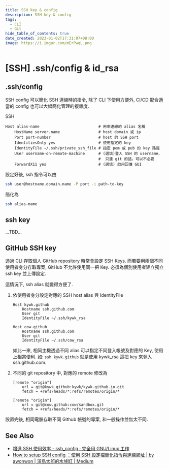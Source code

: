 ```yaml
---
title: SSH key & config
description: SSH key & config
tags:
  - CLI
  - Git
hide_table_of_contents: true
date_created: 2023-01-02T17:31:07+08:00
image: https://i.imgur.com/mErPwqL.png
---
```


[SSH] .ssh/config & id_rsa
==========================

.ssh/config
-----------

SSH config 可以簡化 SSH 連線時的指令, 除了 CLI 下使用方便外, 
CI/CD 配合適當的 config 也可以大幅簡化管理的複雜度.

SSH 

``` ssh_config
Host alias-name                          # 用來連線的 alias 名稱
    HostName server.name                 # host domain 或 ip
    Port port-number                     # host 的 SSH port
    IdentitiesOnly yes                   # 使用指定的 key
    IdentityFile ~/.ssh/private_ssh_file # 指定 pem 或 pub 的 key 路徑
    User username-on-remote-machine      # (選填)登入 SSH 的 username，
                                         #  只連 git 的話，可以不必要
    ForwardX11 yes                       # (選填) 啟用回傳 GUI 
```

設定好後, ssh 指令可以由

``` bash
ssh user@hostname.domain.name -P port -i path-to-key
```

簡化為
``` bash
ssh alias-name
```


ssh key
-------
...TBD...


GitHub SSH key
--------------

透過 CLI 存取個人 GitHub repository 時常會設定 SSH Keys.
而若要用兩個不同使用者身分存取專案, GitHub 不允許使用同一把 Key.
必須為個別使用者建立獨立 ssh key 並上傳設定.

這情況下, ssh alias 就變得方便了. 

1. 依使用者身分設定對應的 SSH host alias 與 IdentityFile

    ``` .ssh/config
    Host kywk.github
	    Hostname ssh.github.com
        User git
    	IdentityFile ~/.ssh/kywk_rsa

    Host cow.github
    	Hostname ssh.github.com
        User git
    	IdentityFile ~/.ssh/cow_rsa
    ```

    如此一來, 相同主機透過不同 alias 可以指定不同登入帳號及對應的 Key, 使用上相當便利.
    如: `ssh kywk.github` 就是使用 kywk_rsa 這把 key 來登入 ssh.github.com.

2. 不同的 git repository 中, 對應的 remote 修改為

    ``` .git/config
    [remote "origin"]
    	url = git@kywk.github:kywk/kywk.github.io.git
    	fetch = +refs/heads/*:refs/remotes/origin/*
    ```

    ``` .git/config
    [remote "origin"]
    	url = git@cow.github:cow/sandbox.git
    	fetch = +refs/heads/*:refs/remotes/origin/*
    ```

設置完後, 相同電腦存取不同 Github 帳號的專案, 和一般操作並無太不同.


See Also
--------

- [增進 SSH 使用效率 - ssh_config · 完全用 GNU/Linux 工作](https://chusiang.gitbooks.io/working-on-gnu-linux/content/20.ssh_config.html)
- [How to setup SSH config ：使用 SSH 設定檔簡化指令與連線網址 | by awonwon | 浦島太郎的水族缸 | Medium](https://medium.com/%E6%B5%A6%E5%B3%B6%E5%A4%AA%E9%83%8E%E7%9A%84%E6%B0%B4%E6%97%8F%E7%BC%B8/how-to-setup-ssh-config-%E4%BD%BF%E7%94%A8-ssh-%E8%A8%AD%E5%AE%9A%E6%AA%94-74ad46f99818)
